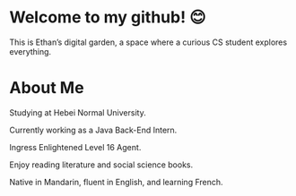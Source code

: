 # Welcome to my github! 😊

This is Ethan’s digital garden, a space where a curious CS student explores everything.

# About Me

Studying at Hebei Normal University.

Currently working as a Java Back-End Intern.

Ingress Enlightened Level 16 Agent.

Enjoy reading literature and social science books.

Native in Mandarin, fluent in English, and learning French.
